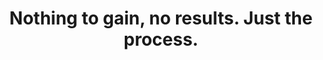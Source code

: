 ---
title: Nothing to gain, no results. Just the process.
tags: buddhism experience slowness
star: true
---